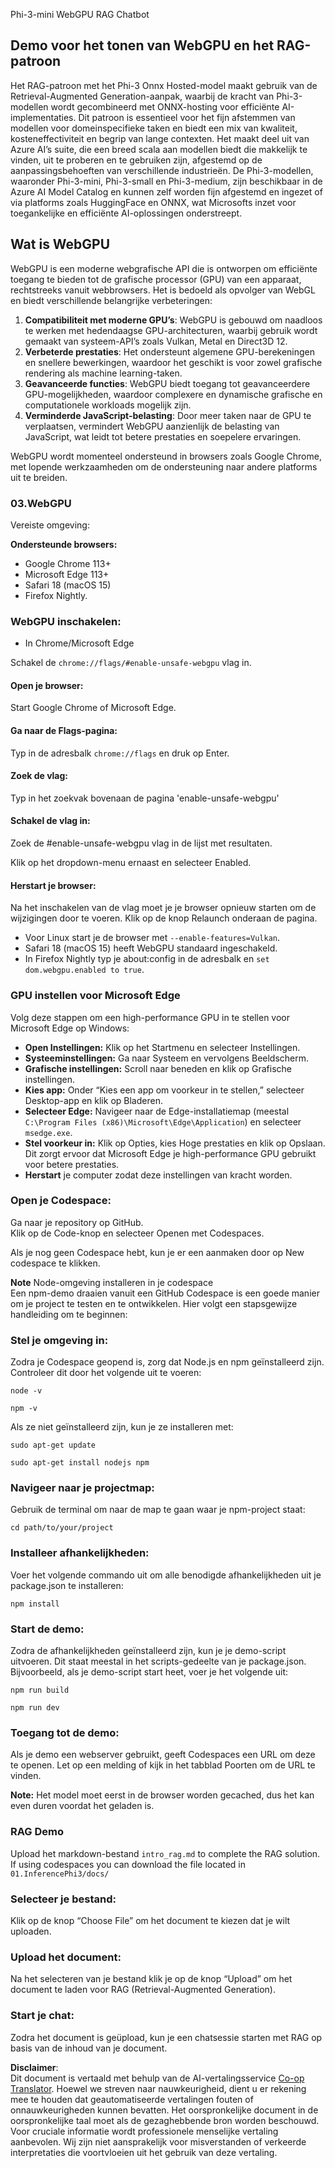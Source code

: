 <!--
CO_OP_TRANSLATOR_METADATA:
{
  "original_hash": "4aac6b8a5dcbbe9a32b47be30340cac2",
  "translation_date": "2025-05-09T05:20:13+00:00",
  "source_file": "code/08.RAG/rag_webgpu_chat/README.md",
  "language_code": "nl"
}
-->
Phi-3-mini WebGPU RAG Chatbot

## Demo voor het tonen van WebGPU en het RAG-patroon
Het RAG-patroon met het Phi-3 Onnx Hosted-model maakt gebruik van de Retrieval-Augmented Generation-aanpak, waarbij de kracht van Phi-3-modellen wordt gecombineerd met ONNX-hosting voor efficiënte AI-implementaties. Dit patroon is essentieel voor het fijn afstemmen van modellen voor domeinspecifieke taken en biedt een mix van kwaliteit, kosteneffectiviteit en begrip van lange contexten. Het maakt deel uit van Azure AI’s suite, die een breed scala aan modellen biedt die makkelijk te vinden, uit te proberen en te gebruiken zijn, afgestemd op de aanpassingsbehoeften van verschillende industrieën. De Phi-3-modellen, waaronder Phi-3-mini, Phi-3-small en Phi-3-medium, zijn beschikbaar in de Azure AI Model Catalog en kunnen zelf worden fijn afgestemd en ingezet of via platforms zoals HuggingFace en ONNX, wat Microsofts inzet voor toegankelijke en efficiënte AI-oplossingen onderstreept.

## Wat is WebGPU
WebGPU is een moderne webgrafische API die is ontworpen om efficiënte toegang te bieden tot de grafische processor (GPU) van een apparaat, rechtstreeks vanuit webbrowsers. Het is bedoeld als opvolger van WebGL en biedt verschillende belangrijke verbeteringen:

1. **Compatibiliteit met moderne GPU’s**: WebGPU is gebouwd om naadloos te werken met hedendaagse GPU-architecturen, waarbij gebruik wordt gemaakt van systeem-API’s zoals Vulkan, Metal en Direct3D 12.
2. **Verbeterde prestaties**: Het ondersteunt algemene GPU-berekeningen en snellere bewerkingen, waardoor het geschikt is voor zowel grafische rendering als machine learning-taken.
3. **Geavanceerde functies**: WebGPU biedt toegang tot geavanceerdere GPU-mogelijkheden, waardoor complexere en dynamische grafische en computationele workloads mogelijk zijn.
4. **Verminderde JavaScript-belasting**: Door meer taken naar de GPU te verplaatsen, vermindert WebGPU aanzienlijk de belasting van JavaScript, wat leidt tot betere prestaties en soepelere ervaringen.

WebGPU wordt momenteel ondersteund in browsers zoals Google Chrome, met lopende werkzaamheden om de ondersteuning naar andere platforms uit te breiden.

### 03.WebGPU
Vereiste omgeving:

**Ondersteunde browsers:**  
- Google Chrome 113+  
- Microsoft Edge 113+  
- Safari 18 (macOS 15)  
- Firefox Nightly.

### WebGPU inschakelen:

- In Chrome/Microsoft Edge

Schakel de `chrome://flags/#enable-unsafe-webgpu` vlag in.

#### Open je browser:
Start Google Chrome of Microsoft Edge.

#### Ga naar de Flags-pagina:
Typ in de adresbalk `chrome://flags` en druk op Enter.

#### Zoek de vlag:
Typ in het zoekvak bovenaan de pagina 'enable-unsafe-webgpu'

#### Schakel de vlag in:
Zoek de #enable-unsafe-webgpu vlag in de lijst met resultaten.

Klik op het dropdown-menu ernaast en selecteer Enabled.

#### Herstart je browser:

Na het inschakelen van de vlag moet je je browser opnieuw starten om de wijzigingen door te voeren. Klik op de knop Relaunch onderaan de pagina.

- Voor Linux start je de browser met `--enable-features=Vulkan`.
- Safari 18 (macOS 15) heeft WebGPU standaard ingeschakeld.
- In Firefox Nightly typ je about:config in de adresbalk en `set dom.webgpu.enabled to true`.

### GPU instellen voor Microsoft Edge

Volg deze stappen om een high-performance GPU in te stellen voor Microsoft Edge op Windows:

- **Open Instellingen:** Klik op het Startmenu en selecteer Instellingen.
- **Systeeminstellingen:** Ga naar Systeem en vervolgens Beeldscherm.
- **Grafische instellingen:** Scroll naar beneden en klik op Grafische instellingen.
- **Kies app:** Onder “Kies een app om voorkeur in te stellen,” selecteer Desktop-app en klik op Bladeren.
- **Selecteer Edge:** Navigeer naar de Edge-installatiemap (meestal `C:\Program Files (x86)\Microsoft\Edge\Application`) en selecteer `msedge.exe`.
- **Stel voorkeur in:** Klik op Opties, kies Hoge prestaties en klik op Opslaan.  
Dit zorgt ervoor dat Microsoft Edge je high-performance GPU gebruikt voor betere prestaties.  
- **Herstart** je computer zodat deze instellingen van kracht worden.

### Open je Codespace:
Ga naar je repository op GitHub.  
Klik op de Code-knop en selecteer Openen met Codespaces.

Als je nog geen Codespace hebt, kun je er een aanmaken door op New codespace te klikken.

**Note** Node-omgeving installeren in je codespace  
Een npm-demo draaien vanuit een GitHub Codespace is een goede manier om je project te testen en te ontwikkelen. Hier volgt een stapsgewijze handleiding om te beginnen:

### Stel je omgeving in:
Zodra je Codespace geopend is, zorg dat Node.js en npm geïnstalleerd zijn. Controleer dit door het volgende uit te voeren:  
```
node -v
```  
```
npm -v
```

Als ze niet geïnstalleerd zijn, kun je ze installeren met:  
```
sudo apt-get update
```  
```
sudo apt-get install nodejs npm
```

### Navigeer naar je projectmap:
Gebruik de terminal om naar de map te gaan waar je npm-project staat:  
```
cd path/to/your/project
```

### Installeer afhankelijkheden:
Voer het volgende commando uit om alle benodigde afhankelijkheden uit je package.json te installeren:  

```
npm install
```

### Start de demo:
Zodra de afhankelijkheden geïnstalleerd zijn, kun je je demo-script uitvoeren. Dit staat meestal in het scripts-gedeelte van je package.json. Bijvoorbeeld, als je demo-script start heet, voer je het volgende uit:  

```
npm run build
```  
```
npm run dev
```

### Toegang tot de demo:
Als je demo een webserver gebruikt, geeft Codespaces een URL om deze te openen. Let op een melding of kijk in het tabblad Poorten om de URL te vinden.

**Note:** Het model moet eerst in de browser worden gecached, dus het kan even duren voordat het geladen is.

### RAG Demo
Upload het markdown-bestand `intro_rag.md` to complete the RAG solution. If using codespaces you can download the file located in `01.InferencePhi3/docs/`

### Selecteer je bestand:
Klik op de knop “Choose File” om het document te kiezen dat je wilt uploaden.

### Upload het document:
Na het selecteren van je bestand klik je op de knop “Upload” om het document te laden voor RAG (Retrieval-Augmented Generation).

### Start je chat:
Zodra het document is geüpload, kun je een chatsessie starten met RAG op basis van de inhoud van je document.

**Disclaimer**:  
Dit document is vertaald met behulp van de AI-vertalingsservice [Co-op Translator](https://github.com/Azure/co-op-translator). Hoewel we streven naar nauwkeurigheid, dient u er rekening mee te houden dat geautomatiseerde vertalingen fouten of onnauwkeurigheden kunnen bevatten. Het oorspronkelijke document in de oorspronkelijke taal moet als de gezaghebbende bron worden beschouwd. Voor cruciale informatie wordt professionele menselijke vertaling aanbevolen. Wij zijn niet aansprakelijk voor misverstanden of verkeerde interpretaties die voortvloeien uit het gebruik van deze vertaling.
